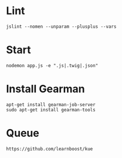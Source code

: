 # Lint
    jslint --nomen --unparam --plusplus --vars

# Start
    nodemon app.js -e ".js|.twig|.json"

# Install Gearman

    apt-get install gearman-job-server
    sudo apt-get install gearman-tools

# Queue

    https://github.com/learnboost/kue
